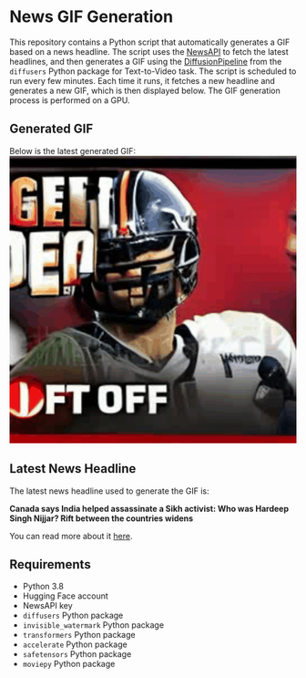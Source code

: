 # News GIF Generation
This repository contains a Python script that automatically generates a GIF based on a news headline. The script uses the [NewsAPI](https://newsapi.org/) to fetch the latest headlines, and then generates a GIF using the [DiffusionPipeline](https://github.com/huggingface/diffusers) from the `diffusers` Python package for Text-to-Video task.
The script is scheduled to run every few minutes. Each time it runs, it fetches a new headline and generates a new GIF, which is then displayed below. The GIF generation process is performed on a GPU.

## Generated GIF
Below is the latest generated GIF:
![Generated GIF](output.gif?raw=true&v=1695471111)

## Latest News Headline
The latest news headline used to generate the GIF is:

**Canada says India helped assassinate a Sikh activist: Who was Hardeep Singh Nijjar? Rift between the countries widens**

You can read more about it [here](https://www.usatoday.com/story/news/world/2023/09/21/hardeep-singh-nijjar-who-is-sikh-activist-canada-says-india-killed/70907343007/).

## Requirements
- Python 3.8
- Hugging Face account
- NewsAPI key
- `diffusers` Python package
- `invisible_watermark` Python package
- `transformers` Python package
- `accelerate` Python package
- `safetensors` Python package
- `moviepy` Python package
